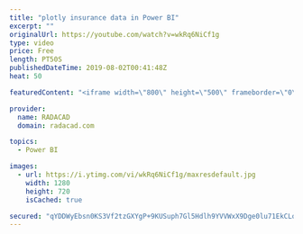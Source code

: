 ```yaml
---
title: "plotly insurance data in Power BI"
excerpt: ""
originalUrl: https://youtube.com/watch?v=wkRq6NiCf1g
type: video
price: Free
length: PT50S
publishedDateTime: 2019-08-02T00:41:48Z
heat: 50

featuredContent: "<iframe width=\"800\" height=\"500\" frameborder=\"0\" src=\"https://www.youtube.com/embed/wkRq6NiCf1g\" allow=\"accelerometer; autoplay; encrypted-media; gyroscope; picture-in-picture\" allowfullscreen></iframe>"

provider:
  name: RADACAD
  domain: radacad.com

topics:
  - Power BI

images:
  - url: https://i.ytimg.com/vi/wkRq6NiCf1g/maxresdefault.jpg
    width: 1280
    height: 720
    isCached: true

secured: "qYDDWyEbsn0KS3Vf2tzGXYgP+9KUSuph7Gl5Hdlh9YVVWxX9Dge0lu71EkCLo6TU65lDeir2faelxmHyDZjWHk5Ry3zZVyA3iAaY9plcA6y7NMVYy2tZctvvJ7p9Cy5AmFL1+ehjwu+CsZT7HYHQCKtg6z+EfM9Hg6vSZEmwPMH5T6vYELTtzQlqOjsCFT352pWkitwsVpsMDU8a1Xk2AGKTpatr6eIab7SS7209WBNqIJa8RzU2XOvWd3Y3MU30Wz12Zwv+wYFVZwAvOJJlHXByPDl/o5tJad9dZbj+On01uYqCoNNTCoiks68E6yNEKaQHE0VDjkQ2QcZE6JAihwsCOeu+StIZEKLk0v437rHbH2TgIkNiiGfWOkpYVIopWkp3/EMt2xeLvMM4HOANtatQOG3Pp1tjF0sv8/pUKa0=;GVcqC7t/gn8E92YWgxENlg=="
---
```


